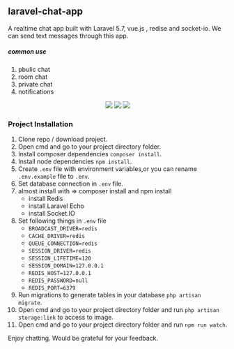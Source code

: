 <h2>laravel-chat-app</h2>
<p>
	A realtime chat app built with Laravel 5.7, vue.js , redise and socket-io. We can send  text messages through this app.
   
</p>
 
<h5>common use</h5>
<ol>
<li>pbulic chat</li>
<li>room chat</li>
<li>private chat</li>
<li>notifications</li>
</ol>
    
<p align="center">
    <img src="https://i.imgur.com/3NTws6n.png">
     <img src="https://i.imgur.com/RYtQff1.png">
     <img src="https://i.imgur.com/sWfu7Z7.png">
</p>
<p><g-emoji alias="speech_balloon" fallback-src="https://assets-cdn.github.com/images/icons/emoji/unicode/1f4ac.png" ios-version="6.0">
<h3>Project Installation</h3>
<ol>
<li>Clone repo / download project.</li>
<li>Open cmd and go to your project directory folder.</li>
<li>Install composer dependencies <code>composer install</code>.</li>
<li>Install node dependencies <code>npm install</code>.</li>
<li>Create <code>.env</code> file with environment variables,or you can rename <code>.env.example</code> file to <code>.env</code>.</li>
<li>Set database connection in <code>.env</code> file.</li>
    <li>almost install with => composer install  and npm install 
    <ul>
        <li> install Redis</li>
<li> install Laravel Echo </li>
<li> install Socket.IO </li>
        </ul>
    </li>

<li>
Set following things in <code>.env</code> file
	<ul>
		<li><code>BROADCAST_DRIVER=redis</code></li>
		<li><code>CACHE_DRIVER=redis</code></li>
		<li><code>QUEUE_CONNECTION=redis</code></li>
		<li><code>SESSION_DRIVER=redis</code></li>
        <li><code>SESSION_LIFETIME=120</code></li>
        <li><code>SESSION_DOMAIN=127.0.0.1</code></li>
        <li><code>REDIS_HOST=127.0.0.1</code></li>
        <li><code>REDIS_PASSWORD=null</code></li>
        <li><code>REDIS_PORT=6379</code></li>
	</ul>

</li>

<li>Run migrations to generate tables in your database <code>php artisan migrate</code>.</li>
<li>
	Open cmd and go to your project directory folder and run <code>php artisan storage:link</code> to access to image.
</li>
<li>
	Open cmd and go to your project directory folder and run <code>npm run watch</code>.
</li>
</ol>

<p>Enjoy chatting. Would be grateful for your feedback.</p>
